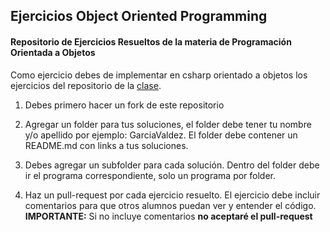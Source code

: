 ## Ejercicios Object Oriented Programming

#### Repositorio de Ejercicios Resueltos de la materia de Programación Orientada a Objetos

Como ejercicio debes de implementar en csharp orientado a objetos los ejercicios del repositorio de la [clase](https://github.com/mariosky/oop).

1. Debes primero hacer un fork de este repositorio

2. Agregar un folder para tus soluciones, el folder debe tener tu nombre y/o apellido por ejemplo: GarciaValdez. El folder debe contener un README.md con links a tus soluciones.

3. Debes agregar un subfolder para cada solución. Dentro del folder debe ir el programa correspondiente, solo un programa por folder.

4. Haz un pull-request por cada ejercicio resuelto. El ejercicio debe incluir comentarios para que otros alumnos puedan ver y entender el código. **IMPORTANTE:** Si no incluye comentarios **no aceptaré el pull-request**
